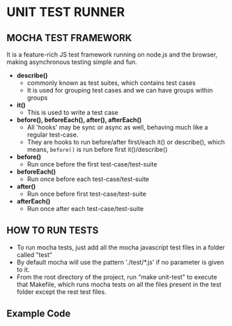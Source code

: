 **UNIT TEST RUNNER**
====================

MOCHA TEST FRAMEWORK
---------------------
  It is a feature-rich JS test framework running on node.js and the browser, making asynchronous testing simple and fun.

  + **describe()**
    * commonly known as test suites, which contains test cases
    * It is used for grouping test cases and we can have groups within groups
  + **it()**
    * This is used to write a test case
  + **before(), beforeEach(), after(), afterEach()** 
    * All 'hooks' may be sync or async as well, behaving much like a regular test-case.
    * They are hooks to run before/after first/each it() or describe(), which means, `before()` is run before first it()/describe()
  + **before()**
    * Run once before the first test-case/test-suite
  + **beforeEach()**
    * Run once before each test-case/test-suite
  + **after()**
    * Run once before first test-case/test-suite
  + **afterEach()**
    * Run once after each test-case/test-suite

HOW TO RUN TESTS
----------------
* To run mocha tests, just add all the mocha javascript test files in a folder called "test"
* By default mocha will use the pattern './test/*.js' if no parameter is given to it.
* From the root directory of the project, run "make unit-test" to execute that Makefile, which runs mocha tests on all the files present in the test folder except the rest test files.

Example Code
-------------
